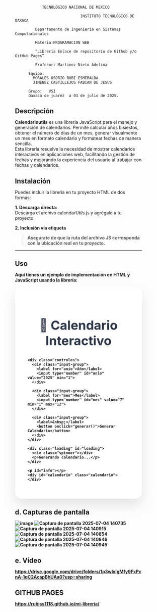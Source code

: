 				TECNOLÓGICO NACIONAL DE MEXICO

                                 INSTITUTO TECNOLÓGICO DE OAXACA			

			 Departamento de Ingeniería en Sistemas Computacionales

			 Materia:PROGRAMACION WEB
   
			 “Librería Enlace de repositorio de Github y/o GitHub Pages”

			 Profesor: Martinez Nieto Adelina
	
		  Equipo: 
			MORALES OSORIO RUBI ESMERALDA 
			JIMENEZ CASTILLEJOS FABIAN DE JESUS

		  Grupo:   VSI
		  Oaxaca de juarez  a 03 de julio de 2025.
    
## Descripción
**Calendarioutils** es una librería JavaScript para el manejo y generación de calendarios. Permite calcular años bisiestos, obtener el número de días de un mes, generar visualmente un mes en formato calendario y formatear fechas de manera sencilla.  
Esta librería resuelve la necesidad de mostrar calendarios interactivos en aplicaciones web, facilitando la gestión de fechas y mejorando la experiencia del usuario al trabajar con fechas y calendarios.

## Instalación

Puedes incluir la librería en tu proyecto HTML de dos formas:

**1. Descarga directa:**  
Descarga el archivo calendarUtils.js y agrégalo a tu proyecto.

**2. Inclusión vía etiqueta <script>:**  
html
<script src="miLibreria.js"></script>

> Asegúrate de que la ruta del archivo JS corresponda con la ubicación real en tu proyecto.

---

## Uso
Aquí tienes un ejemplo de implementación en HTML y JavaScript usando la librería:
<!DOCTYPE html>
<html lang="es">
<head>
  <meta charset="UTF-8">
  <meta name="viewport" content="width=device-width, initial-scale=1.0">
  <title>Calendario Interactivo</title>
  <script src="calendarUtils.js"></script>
  <style>
    * {
      margin: 0;
      padding: 0;
      box-sizing: border-box;
    }

    body {
      font-family: 'Inter', -apple-system, BlinkMacSystemFont, 'Segoe UI', Roboto, sans-serif;
      background: linear-gradient(135deg, #667eea 0%, #764ba2 100%);
      min-height: 100vh;
      padding: 20px;
      color: #333;
    }

    .container {
      max-width: 800px;
      margin: 0 auto;
      background: rgba(255, 255, 255, 0.95);
      backdrop-filter: blur(10px);
      border-radius: 24px;
      box-shadow: 0 20px 40px rgba(0, 0, 0, 0.1);
      padding: 40px;
    }

    h1 {
      text-align: center;
      font-size: 2.5rem;
      font-weight: 700;
      color: #2d3748;
      margin-bottom: 30px;
      text-shadow: 0 2px 4px rgba(0, 0, 0, 0.1);
    }

    .controles {
      display: flex;
      justify-content: center;
      gap: 20px;
      margin-bottom: 30px;
      flex-wrap: wrap;
    }

    .input-group {
      display: flex;
      flex-direction: column;
      gap: 8px;
    }

    label {
      font-weight: 600;
      color: #4a5568;
      font-size: 0.9rem;
      text-transform: uppercase;
      letter-spacing: 0.5px;
    }

    input[type="number"] {
      padding: 12px 16px;
      border: 2px solid #e2e8f0;
      border-radius: 12px;
      font-size: 1rem;
      transition: all 0.3s ease;
      background: white;
      width: 120px;
    }

    input[type="number"]:focus {
      outline: none;
      border-color: #667eea;
      box-shadow: 0 0 0 3px rgba(102, 126, 234, 0.1);
      transform: translateY(-2px);
    }

    button {
      padding: 12px 24px;
      background: linear-gradient(135deg, #667eea 0%, #764ba2 100%);
      color: white;
      border: none;
      border-radius: 12px;
      font-size: 1rem;
      font-weight: 600;
      cursor: pointer;
      transition: all 0.3s ease;
      text-transform: uppercase;
      letter-spacing: 0.5px;
      box-shadow: 0 4px 15px rgba(102, 126, 234, 0.3);
    }

    button:hover {
      transform: translateY(-2px);
      box-shadow: 0 8px 25px rgba(102, 126, 234, 0.4);
    }

    button:active {
      transform: translateY(0);
    }

    #info {
      text-align: center;
      font-size: 1.1rem;
      font-weight: 500;
      color: #4a5568;
      margin-bottom: 30px;
      padding: 16px;
      background: linear-gradient(135deg, #f7fafc 0%, #edf2f7 100%);
      border-radius: 12px;
      border-left: 4px solid #667eea;
    }

    .calendario {
      display: grid;
      grid-template-columns: repeat(7, 1fr);
      gap: 8px;
      max-width: 500px;
      margin: 0 auto;
      background: white;
      padding: 20px;
      border-radius: 16px;
      box-shadow: 0 10px 30px rgba(0, 0, 0, 0.1);
    }

    .calendario div {
      aspect-ratio: 1;
      display: flex;
      align-items: center;
      justify-content: center;
      font-weight: 600;
      border-radius: 8px;
      transition: all 0.3s ease;
      cursor: pointer;
      position: relative;
      overflow: hidden;
    }

    .encabezado {
      background: linear-gradient(135deg, #667eea 0%, #764ba2 100%);
      color: white;
      font-size: 0.9rem;
      font-weight: 700;
      text-transform: uppercase;
      letter-spacing: 0.5px;
      cursor: default;
    }

    .vacio {
      background: transparent;
      cursor: default;
    }

    .calendario div:not(.encabezado):not(.vacio) {
      background: linear-gradient(135deg, #f7fafc 0%, #edf2f7 100%);
      border: 2px solid #e2e8f0;
      font-size: 1rem;
      color: #2d3748;
    }

    .calendario div:not(.encabezado):not(.vacio):hover {
      background: linear-gradient(135deg, #667eea 0%, #764ba2 100%);
      color: white;
      transform: scale(1.05);
      box-shadow: 0 5px 15px rgba(102, 126, 234, 0.3);
    }

    .hoy {
      background: linear-gradient(135deg, #48bb78 0%, #38a169 100%) !important;
      color: white !important;
      box-shadow: 0 0 0 3px rgba(72, 187, 120, 0.3);
      animation: pulse 2s infinite;
    }

    @keyframes pulse {
      0%, 100% { transform: scale(1); }
      50% { transform: scale(1.05); }
    }

    .fin-semana {
      background: linear-gradient(135deg, #fed7e2 0%, #fbb6ce 100%) !important;
      color: #97266d !important;
    }

    .fin-semana:hover {
      background: linear-gradient(135deg, #d53f8c 0%, #b83280 100%) !important;
      color: white !important;
    }

    @media (max-width: 600px) {
      .container {
        padding: 20px;
        margin: 10px;
      }

      h1 {
        font-size: 2rem;
      }

      .controles {
        flex-direction: column;
        align-items: center;
      }

      .calendario {
        gap: 4px;
        padding: 15px;
      }

      input[type="number"] {
        width: 100px;
      }
    }

    .loading {
      display: none;
      text-align: center;
      padding: 20px;
    }

    .spinner {
      border: 4px solid #f3f3f3;
      border-top: 4px solid #667eea;
      border-radius: 50%;
      width: 40px;
      height: 40px;
      animation: spin 1s linear infinite;
      margin: 0 auto 10px;
    }

    @keyframes spin {
      0% { transform: rotate(0deg); }
      100% { transform: rotate(360deg); }
    }
  </style>
</head>
<body>
  <div class="container">
    <h1>📅 Calendario Interactivo</h1>

    <div class="controles">
      <div class="input-group">
        <label for="anio">Año</label>
        <input type="number" id="anio" value="2025" min="1">
      </div>
      
      <div class="input-group">
        <label for="mes">Mes</label>
        <input type="number" id="mes" value="7" min="1" max="12">
      </div>
      
      <div class="input-group">
        <label>&nbsp;</label>
        <button onclick="generar()">Generar Calendario</button>
      </div>
    </div>

    <div class="loading" id="loading">
      <div class="spinner"></div>
      <p>Generando calendario...</p>
    </div>

    <p id="info"></p>
    <div id="calendario" class="calendario"></div>
  </div>
</body>
</html>

## d. Capturas de pantalla
![image](https://github.com/user-attachments/assets/a2c4f728-a70d-43eb-9094-200005a99122)
![Captura de pantalla 2025-07-04 140735](https://github.com/user-attachments/assets/c6980aa3-f6b3-4c9f-8552-533dbfe2a0c7)
![Captura de pantalla 2025-07-04 140915](https://github.com/user-attachments/assets/455547bc-c141-4cfe-9c6e-fdc208f207cc)
![Captura de pantalla 2025-07-04 140854](https://github.com/user-attachments/assets/e7b646da-34e8-4591-a7a4-70525434d1ae)
![Captura de pantalla 2025-07-04 140846](https://github.com/user-attachments/assets/9574989f-148f-4efa-99f6-1442ef5b3843)
![Captura de pantalla 2025-07-04 140945](https://github.com/user-attachments/assets/728cf685-4a54-40d1-8c43-a989d35c4cb1)


## e. Vídeo
https://drive.google.com/drive/folders/1p3wIxIgMfy9FxPcnA-1qC2AcapBhUAa0?usp=sharing



## GITHUB PAGES
https://rubiss1118.github.io/mi-libreria/
